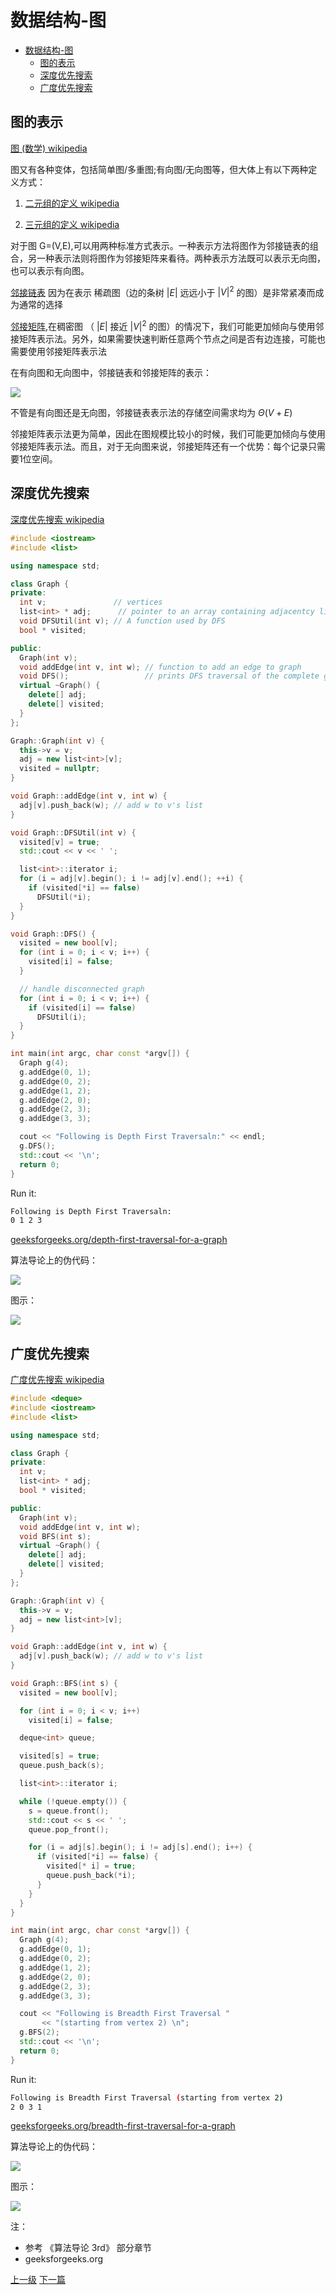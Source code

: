 # 数据结构-图


<!-- @import "[TOC]" {cmd="toc" depthFrom=1 depthTo=6 orderedList=false} -->
<!-- code_chunk_output -->

* [数据结构-图](#数据结构-图)
	* [图的表示](#图的表示)
	* [深度优先搜索](#深度优先搜索)
	* [广度优先搜索](#广度优先搜索)

<!-- /code_chunk_output -->

## 图的表示

[图 (数学) wikipedia](https://zh.wikipedia.org/wiki/%E5%9B%BE_(%E6%95%B0%E5%AD%A6))

图又有各种变体，包括简单图/多重图;有向图/无向图等，但大体上有以下两种定义方式：
1. [二元组的定义 wikipedia](https://zh.wikipedia.org/wiki/%E5%9B%BE_(%E6%95%B0%E5%AD%A6)#%E4%BA%8C%E5%85%83%E7%B5%84%E7%9A%84%E5%AE%9A%E7%BE%A9)

2. [三元组的定义 wikipedia](https://zh.wikipedia.org/wiki/%E5%9B%BE_(%E6%95%B0%E5%AD%A6)#%E4%B8%89%E5%85%83%E7%B5%84%E7%9A%84%E5%AE%9A%E7%BE%A9)

对于图 G=(V,E),可以用两种标准方式表示。一种表示方法将图作为邻接链表的组合，另一种表示法则将图作为邻接矩阵来看待。两种表示方法既可以表示无向图，也可以表示有向图。

[邻接链表](https://zh.wikipedia.org/wiki/%E9%82%BB%E6%8E%A5%E8%A1%A8) 因为在表示 稀疏图（边的条树 $|E|$ 远远小于 $|V|^2$ 的图）是非常紧凑而成为通常的选择

[邻接矩阵](https://zh.wikipedia.org/wiki/%E9%82%BB%E6%8E%A5%E7%9F%A9%E9%98%B5-),在稠密图 （ $|E|$ 接近 $|V|^2$ 的图）的情况下，我们可能更加倾向与使用邻接矩阵表示法。另外，如果需要快速判断任意两个节点之间是否有边连接，可能也需要使用邻接矩阵表示法

在有向图和无向图中，邻接链表和邻接矩阵的表示：

![](../images/graph_201803141427_1.png)

不管是有向图还是无向图，邻接链表表示法的存储空间需求均为 $\Theta(V+E)$

邻接矩阵表示法更为简单，因此在图规模比较小的时候，我们可能更加倾向与使用邻接矩阵表示法。而且，对于无向图来说，邻接矩阵还有一个优势：每个记录只需要1位空间。

## 深度优先搜索

[深度优先搜索 wikipedia](https://zh.wikipedia.org/wiki/%E6%B7%B1%E5%BA%A6%E4%BC%98%E5%85%88%E6%90%9C%E7%B4%A2#c++%E4%BB%A3%E7%A0%81)

```c++
#include <iostream>
#include <list>

using namespace std;

class Graph {
private:
  int v;               // vertices
  list<int> * adj;      // pointer to an array containing adjacentcy lists
  void DFSUtil(int v); // A function used by DFS
  bool * visited;

public:
  Graph(int v);
  void addEdge(int v, int w); // function to add an edge to graph
  void DFS();                 // prints DFS traversal of the complete graph
  virtual ~Graph() {
    delete[] adj;
    delete[] visited;
  }
};

Graph::Graph(int v) {
  this->v = v;
  adj = new list<int>[v];
  visited = nullptr;
}

void Graph::addEdge(int v, int w) {
  adj[v].push_back(w); // add w to v's list
}

void Graph::DFSUtil(int v) {
  visited[v] = true;
  std::cout << v << ' ';

  list<int>::iterator i;
  for (i = adj[v].begin(); i != adj[v].end(); ++i) {
    if (visited[*i] == false)
      DFSUtil(*i);
  }
}

void Graph::DFS() {
  visited = new bool[v];
  for (int i = 0; i < v; i++) {
    visited[i] = false;
  }

  // handle disconnected graph
  for (int i = 0; i < v; i++) {
    if (visited[i] == false)
      DFSUtil(i);
  }
}

int main(int argc, char const *argv[]) {
  Graph g(4);
  g.addEdge(0, 1);
  g.addEdge(0, 2);
  g.addEdge(1, 2);
  g.addEdge(2, 0);
  g.addEdge(2, 3);
  g.addEdge(3, 3);

  cout << "Following is Depth First Traversaln:" << endl;
  g.DFS();
  std::cout << '\n';
  return 0;
}
```

Run it:
```sh
Following is Depth First Traversaln:
0 1 2 3
```

[geeksforgeeks.org/depth-first-traversal-for-a-graph](https://www.geeksforgeeks.org/depth-first-traversal-for-a-graph/)


算法导论上的伪代码：

![](../images/graph_201803141634_1.png)

图示：

![](../images/graph_201803141634_2.png)

## 广度优先搜索

[广度优先搜索 wikipedia](https://zh.wikipedia.org/wiki/%E5%B9%BF%E5%BA%A6%E4%BC%98%E5%85%88%E6%90%9C%E7%B4%A2)

```c++
#include <deque>
#include <iostream>
#include <list>

using namespace std;

class Graph {
private:
  int v;
  list<int> * adj;
  bool * visited;

public:
  Graph(int v);
  void addEdge(int v, int w);
  void BFS(int s);
  virtual ~Graph() {
    delete[] adj;
    delete[] visited;
  }
};

Graph::Graph(int v) {
  this->v = v;
  adj = new list<int>[v];
}

void Graph::addEdge(int v, int w) {
  adj[v].push_back(w); // add w to v's list
}

void Graph::BFS(int s) {
  visited = new bool[v];

  for (int i = 0; i < v; i++)
    visited[i] = false;

  deque<int> queue;

  visited[s] = true;
  queue.push_back(s);

  list<int>::iterator i;

  while (!queue.empty()) {
    s = queue.front();
    std::cout << s << ' ';
    queue.pop_front();

    for (i = adj[s].begin(); i != adj[s].end(); i++) {
      if (visited[*i] == false) {
        visited[* i] = true;
        queue.push_back(*i);
      }
    }
  }
}

int main(int argc, char const *argv[]) {
  Graph g(4);
  g.addEdge(0, 1);
  g.addEdge(0, 2);
  g.addEdge(1, 2);
  g.addEdge(2, 0);
  g.addEdge(2, 3);
  g.addEdge(3, 3);

  cout << "Following is Breadth First Traversal "
       << "(starting from vertex 2) \n";
  g.BFS(2);
  std::cout << '\n';
  return 0;
}
```

Run it:
```sh
Following is Breadth First Traversal (starting from vertex 2)
2 0 3 1
```

[geeksforgeeks.org/breadth-first-traversal-for-a-graph](https://www.geeksforgeeks.org/breadth-first-traversal-for-a-graph/)

算法导论上的伪代码：

![](../images/graph_201803141732_1.png)

图示：

![](../images/graph_201803141732_2.png)

注：
* 参考 《算法导论 3rd》 部分章节
* geeksforgeeks.org


[上一级](base.md)
[下一篇](sort.md)
